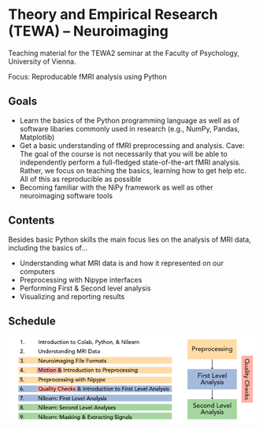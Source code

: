 # Theory and Empirical Research (TEWA) – Neuroimaging
Teaching material for the TEWA2 seminar at the Faculty of Psychology, University of Vienna.

Focus: Reproducable fMRI analysis using Python

## Goals
<ul>
  <li>Learn the basics of the Python programming language as well as of software libaries commonly used in research (e.g., NumPy, Pandas, Matplotlib)
  <li>Get a basic understanding of fMRI preprocessing and analysis. Cave: The goal of the course is not necessarily that you will be able to independently perform a full-fledged state-of-the-art fMRI analysis. Rather, we focus on teaching the basics, learning how to get help etc. All of this as reproducible as possible
  <li>Becoming familiar with the NiPy framework as well as other neuroimaging software tools
</ul>


## Contents
Besides basic Python skills the main focus lies on the analysis of MRI data, including the basics of...
<ul>
  <li>Understanding what MRI data is and how it represented on our computers
  <li>Preprocessing with Nipype interfaces
  <li>Performing First & Second level analysis
  <li>Visualizing and reporting results
</ul>

## Schedule
<img src="https://github.com/marlapinkert/TEWA2/blob/main/resources/image.png">
